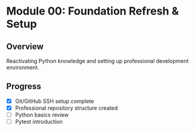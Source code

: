 # Module 00: Foundation Refresh & Setup

## Overview
Reactivating Python knowledge and setting up professional development environment.

## Progress
- [x] Git/GitHub SSH setup complete
- [x] Professional repository structure created
- [ ] Python basics review
- [ ] Pytest introduction
